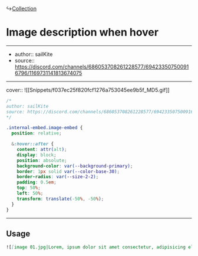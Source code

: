 ↪[Collection](Collection.md)

# Image description when hover

---

- author:: sailKite
- source:: https://discord.com/channels/686053708261228577/694233507500916796/1169731141813674075

---

cover:: ![[Snippets/f037ec25f820fcf1276a753045ee9b5f_MD5.gif]]

```css
/*
author: sailKite
source: https://discord.com/channels/686053708261228577/694233507500916796/1169731141813674075
*/

.internal-embed.image-embed {
  position: relative;

  &:hover::after {
    content: attr(alt);
    display: block;
    position: absolute;
    background-color: var(--background-primary);
    border: 1px solid var(--color-base-30);
    border-radius: var(--size-2-2);
    padding: 0.5em;
    top: 50%;
    left: 50%;
    transform: translate(-50%, -50%);
  }
}
```

---

## Usage

```md
![[image 01.jpg|Lorem, ipsum dolor sit amet consectetur, adipisicing elit.]]
```
